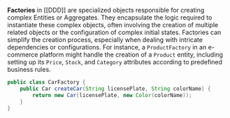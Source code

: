 **Factories** in [[DDD]] are specialized objects responsible for creating complex Entities or Aggregates. They encapsulate the logic required to instantiate these complex objects, often involving the creation of multiple related objects or the configuration of complex initial states. Factories can simplify the creation process, especially when dealing with intricate dependencies or configurations. For instance, a `ProductFactory` in an e-commerce platform might handle the creation of a `Product` entity, including setting up its `Price`, `Stock`, and `Category` attributes according to predefined business rules.

```java
public class CarFactory {
    public Car createCar(String licensePlate, String colorName) {
        return new Car(licensePlate, new Color(colorName));
    }
}
```